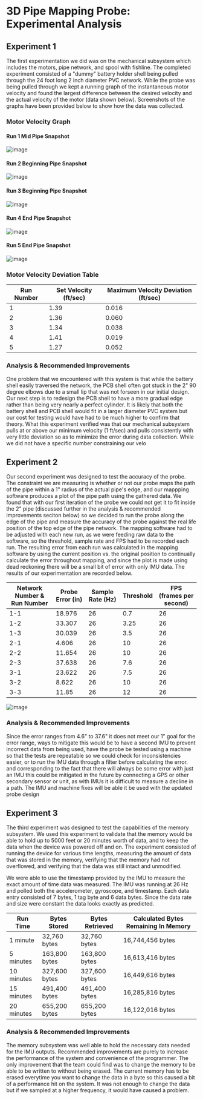 # 3D Pipe Mapping Probe: Experimental Analysis
## Experiment 1
The first experimentation we did was on the mechanical subsystem which includes the motors, pipe network, and spool with fishline. The completed experiment consisted of a "dummy" battery holder shell being pulled through the 24 foot long 2 inch diameter PVC network. While the probe was being pulled through we kept a running graph of the instantaneous motor velocity and found the largest difference between the desired velocity and the actual velocity of the motor (data shown below). Screenshots of the graphs have been provided below to show how the data was collected.
### Motor Velocity Graph
#### Run 1 Mid Pipe Snapshot
![image](https://user-images.githubusercontent.com/98492692/200714323-cbae1e80-a144-40de-bcc0-05878fe92b5b.png)
#### Run 2 Beginning Pipe Snapshot
![image](https://user-images.githubusercontent.com/98492692/200714350-74e294f6-bdb9-4d15-babd-2caa8f8abbd8.png)
#### Run 3 Beginning Pipe Snapshot
![image](https://user-images.githubusercontent.com/98492692/200714374-4acea2de-a01f-472b-9856-255e4e054c1a.png)
#### Run 4 End Pipe Snapshot
![image](https://user-images.githubusercontent.com/98492692/200714387-a29ba037-67be-4aa1-b0d1-c20adc2db73c.png)
#### Run 5 End Pipe Snapshot
![image](https://user-images.githubusercontent.com/98492692/200714410-2de6ea51-0291-4e3f-9440-01be22819f8f.png)


### Motor Velocity Deviation Table
| Run Number |Set Velocity (ft/sec) | Maximum Velocity Deviation (ft/sec) |
| ---------------- | ------------- |-----------|
| 1  | 1.39  | 0.016 |
| 2  | 1.36  | 0.060 |
| 3  | 1.34  | 0.038 |
| 4  | 1.41  | 0.019 |
| 5  | 1.27  | 0.052  |

### Analysis & Recommended Improvements
One problem that we encountered with this system is that while the battery shell easily traversed the network, the PCB shell often got stuck in the 2" 90 degree elbows due to a small lip that was not forseen in our initial design. Our next step is to redesign the PCB shell to have a more gradual edge rather than being very nearly a perfect cylinder. It is likely that both the battery shell and PCB shell would fit in a larger diameter PVC system but our cost for testing would have had to be much higher to confirm that theory. What this experiment verified was that our mechanical subsystem pulls at or above our minimum velocity (1 ft/sec) and pulls consistently with very little deviation so as to minimize the error during data collection. While we did not have a specific number constraining our velo

## Experiment 2
Our second experiment was designed to test the accuracy of the probe. The constraint we are measuring is whether or not our probe maps the path of the pipe within a 1" radius of the actual pipe's edge, and our mappping software produces a plot of the pipe path using the gathered data. We found that with our first iteration of the probe we could not get it to fit inside the 2" pipe (discussed further in the analysis & recommended improvements seciton below) so we decided to run the probe along the edge of the pipe and measure the accuracy of the probe against the real life position of the top edge of the pipe network.  The mapping software had to be adjusted with each new run, as we were feeding raw data to the software, so the threshold, sample rate and FPS had to be recorded each run. The resulting error from each run was calculated in the mapping software by using the current position vs. the original position to continually calculate the error throughout mapping, and since the plot is made using dead reckoning there will be a small bit of error with only IMU data. The results of our experimentation are recorded below.

| Network Number & Run Number  | Probe Error (in)  | Sample Rate (Hz) | Threshold  | FPS (frames per second)  |
| ------------ | ------------ | ------------ | ------------ | ------------ |
| 1-1  | 18.976 | 26  |  0.7 | 26  |
| 1-2  |  33.307 | 26 |  3.25 | 26  |
| 1-3  | 30.039 |26 |  3.5 | 26  |
| 2-1  |    4.606 | 26 |  10 | 26  |
| 2-2  | 11.654 | 26 |  10 | 26  |
| 2-3  |  37.638 | 26 |  7.6 | 26  |
| 3-1  |  23.622 | 26 |  7.5 | 26  |
| 3-2  |  8.622 |26 |  10 | 26  |
| 3-3  |  11.85 | 26 |  12 |  26 |

![image](https://user-images.githubusercontent.com/104523603/200466317-aab59af5-2076-44bc-9e38-b173aed3919f.png)

### Analysis & Recommended Improvements
Since the error ranges from 4.6" to 37.6" it does not meet our 1" goal for the error range, ways to mitigate this would be to have a second IMU to prevent incorrect data from being used, have the probe be tested using a machine so that the tests are repeatable so we could check for inconsistencies easier, or to run the IMU data through a filter before calculating the error. and corresponding to the fact that there will always be some error with just an IMU this could be mitigated in the future by connecting a GPS or other secondary sensor or unit, as with IMUs it is difficult to measure a decline in a path. The IMU and machine fixes will be able it be used with the updated probe design

## Experiment 3
The third experiment was designed to test the capabilities of the memory subsystem. We used this experiment to validate that the memory would be able to hold up to 5000 feet or 20 minutes worth of data, and to keep the data when the device was powered off and on. The experiment consisted of running the device for various time lengths, measuring the amount of data that was stored in the memory, verifying that the memory had not overflowed, and verifying that the data was still intact and unmodified.

We were able to use the timestamp provided by the IMU to measure the exact amount of time data was measured. The IMU was running at 26 Hz and polled both the accelerometer, gyroscope, and timestamp. Each data entry consisted of 7 bytes, 1 tag byte and 6 data bytes. Since the data rate and size were constant the data looks exactly as predicted.

| Run Time | Bytes Stored | Bytes Retrieved | Calculated Bytes Remaining In Memory |
| --------- | ------------ | --------------- | ------------------------- |
| 1 minute  | 32,760 bytes | 32,760 bytes    | 16,744,456 bytes          |
| 5 minutes | 163,800 bytes| 163,800 bytes   | 16,613,416 bytes          |
| 10 minutes| 327,600 bytes| 327,600 bytes   | 16,449,616 bytes          |
| 15 minutes| 491,400 bytes| 491,400 bytes   | 16,285,816 bytes          |
| 20 minutes| 655,200 bytes| 655,200 bytes   | 16,122,016 bytes          |

### Analysis & Recommended Improvements
The memory subsystem was well able to hold the necessary data needed for the IMU outputs. Recommended improvements are purely to increase the performance of the system and convenience of the programmer. The only improvement that the team could find was to change the memory to be able to be written to without being erased. The current memory has to be erased everytime you want to change the data in a byte so this caused a bit of a performance hit on the system. It was not enough to change the data but if we sampled at a higher frequency, it would have caused a problem.
